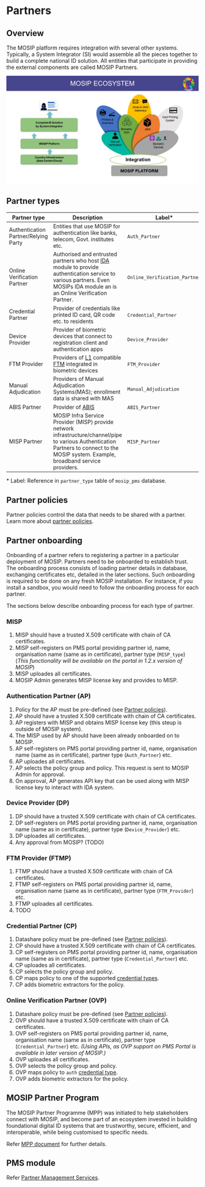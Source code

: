 # Partners

## Overview
The MOSIP platform requires integration with several other systems.  Typically, a System Integrator (SI) would assemble all the pieces together to build a complete national ID solution.  All entities that participate in providing the external components are called MOSIP Partners. 

![](_images/mosip-ecosystem.jpg)

## Partner types
|Partner type|Description|Label\*|
|---|---|---|
|Authentication Partner/Relying Party| Entities that use MOSIP for authentication like banks, telecom, Govt. institutes etc.|`Auth_Partner`|
|Online Verification Partner|Authorised and entrusted partners who host [IDA](id-authentication.md) module to provide authentication service to various partners. Even MOSIPs IDA module an is an Online Verification Partner.|`Online_Verification_Partner`|
|Credential Partner|Provider of credentials like printed ID card, QR code etc. to residents|`Credential_Partner`|
|Device Provider| Provider of biometric devices that connect to registration client and authentication apps|`Device_Provider`|
|FTM Provider|Providers of [L1](biometric-devices.md#l1) compatible [FTM](ftm.md) integrated in biometric devices|`FTM_Provider`|
|Manual Adjudication| Providers of Manual Adjudication Systems(MAS); enrollment data is shared with MAS|`Manual_Adjudication`|
|ABIS Partner|Provider of [ABIS](abis.md)|`ABIS_Partner`|
|MISP Partner|MOSIP Infra Service Provider (MISP) provide network infrastructure/channel/pipe to various Authentication Partners to connect to the MOSIP system. Example, broadband service providers.|`MISP_Partner`| 

\* Label:  Reference in `partner_type` table of `mosip_pms` database.

## Partner policies
Partner policies control the data that needs to be shared with a partner. Learn more about [partner policies](partner-policies.md).

## Partner onboarding
Onboarding of a partner refers to registering a partner in a particular deployment of MOSIP.  Partners need to be onboarded to establish trust.  The onboarding process consists of loading partner details in database, exchanging certificates etc, detailed in the later sections.  Such onboarding is required to be done on any fresh MOSIP installation.  For instance, if you install a sandbox, you would need to follow the onboarding process for each partner.

The sections below describe onboarding process for each type of partner.

### MISP 
1. MISP should have a trusted X.509 certificate with chain of CA certificates.
1. MISP self-registers on PMS portal providing partner id, name, organisation name (same as in certificate), partner type (`MISP_type`) (_This functionality will be available on the portal in 1.2.x version of MOSIP_)
1. MISP uploades all certificates.
1. MOSIP Admin generates MISP license key and provides to MISP.

### Authentication Partner (AP)
1. Policy for the AP must be pre-defined (see [Partner policies](#partner-policies)). 
1. AP should have a trusted X.509 certificate with chain of CA certificates.
1. AP registers with MISP and obtains MISP license key (this steup is outside of MOSIP system).
1. The MISP used by AP should have been already onboarded on to MOSIP.
1. AP self-registers on PMS portal providing partner id, name, organisation name (same as in certificate), partner type (`Auth_Partner`) etc.
1. AP uploades all certificates.
1. AP selects the policy group and policy. This request is sent to MOSIP Admin for approval. 
1. On approval, AP generates API key that can be used along with MISP license key to interact with IDA system. 

### Device Provider (DP)
1. DP should have a trusted X.509 certificate with chain of CA certificates.
1. DP self-registers on PMS portal providing partner id, name, organisation name (same as in certificate), partner type (`Device_Provider`) etc.
1. DP uploades all certificates.
1. Any approval from MOSIP? (TODO) 

### FTM Provider (FTMP)
1. FTMP should have a trusted X.509 certificate with chain of CA certificates.
1. FTMP self-registers on PMS portal providing partner id, name, organisation name (same as in certificate), partner type (`FTM_Provider`) etc.
1. FTMP uploades all certificates.
1. TODO

### Credential Partner (CP)
1. Datashare policy must be pre-defined (see [Partner policies](#partner-policies)). 
1. CP should have a trusted X.509 certificate with chain of CA certificates.
1. CP self-registers on PMS portal providing partner id, name, organisation name (same as in certificate), partner type (`Credential_Partner`) etc.
1. CP uploades all certificates.
1. CP selects the policy group and policy. 
1. CP maps policy to one of the supported [credential types](https://github.com/mosip/id-repository/tree/1.2.0-rc2/id-repository/credential-service).
1. CP adds biometric extractors for the policy.

### Online Verification Partner (OVP)
1. Datashare policy must be pre-defined (see [Partner policies](#partner-policies)). 
1. OVP should have a trusted X.509 certificate with chain of CA certificates.
1. OVP self-registers on PMS portal providing partner id, name, organisation name (same as in certificate), partner type (`Credential_Partner`) etc. _(Using APIs, as OVP support on PMS Portal is available in later version of MOSIP.)_
1. OVP uploades all certificates.
1. OVP selects the policy group and policy. 
1. OVP maps policy to `auth` [credential type](https://github.com/mosip/id-repository/tree/1.2.0-rc2/id-repository/credential-service).
1. OVP adds biometric extractors for the policy.

## MOSIP Partner Program
The MOSIP Partner Programme (MPP) was initiated to help stakeholders connect with MOSIP, and become part of an ecosystem invested in building foundational digital ID systems that are trustworthy, secure, efficient, and interoperable, while being customised to specific needs. 

Refer [MPP document](https://www.mosip.io/uploads/resources/60914c1597184Program-partner-V7.pdf) for further details.

## PMS module
Refer [Partner Management Services](partner-management-services.md).


